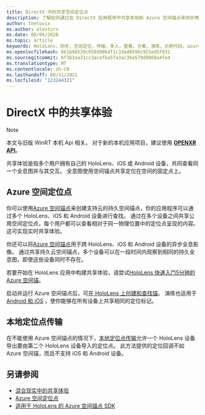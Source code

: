 ```yaml
---
title: DirectX 中的共享空间定位点
description: 了解如何通过在 DirectX 应用程序中共享本地和 Azure 空间锚点来同步两个 HoloLens 设备。
author: thetuvix
ms.author: alexturn
ms.date: 08/04/2020
ms.topic: article
keywords: HoloLens，同步，空间定位，传输，多人，查看，方案，演练，示例代码，azure，azure 空间锚，ASA
ms.openlocfilehash: 6b1b98539c05849064f1c33ed859bc925ed5fd31
ms.sourcegitcommit: 6f3b3aa31cc3acefba5fa3ac3ba579d9868a4fe4
ms.translationtype: MT
ms.contentlocale: zh-CN
ms.lasthandoff: 08/31/2021
ms.locfileid: "123244321"
---
```

<!--Unity Note: No Unity specific content in this article. -->
# <a name="shared-experiences-in-directx"></a>DirectX 中的共享体验

> [!NOTE]
> 本文与旧版 WinRT 本机 Api 相关。  对于新的本机应用项目，建议使用 **[OPENXR API](../native/openxr-getting-started.md)**。

共享体验是指多个用户拥有自己的 HoloLens、iOS 或 Android 设备，共同查看同一个全息图并与其交互。 全息图使用空间锚点共享定位在空间的固定点上。

## <a name="azure-spatial-anchors"></a>Azure 空间定位点

你可以使用<a href="/azure/spatial-anchors/overview" target="_blank">Azure 空间锚点</a>来创建支持云的持久空间锚点，你的应用程序可以通过多个 HoloLens、iOS 和 Android 设备进行查找。  通过在多个设备之间共享公用空间定位点，每个用户都可以查看相对于同一物理位置中的定位点呈现的内容。  这可实现实时共享体验。

你还可以将<a href="/azure/spatial-anchors/overview" target="_blank">Azure 空间锚点</a>用于跨 HoloLens、iOS 和 Android 设备的异步全息影像。  通过共享持久云空间锚点，多个设备可以在一段时间内观察到相同的持久全息图，即使这些设备同时不存在。

若要开始在 HoloLens 应用中构建共享体验，请尝试<a href="/azure/spatial-anchors/quickstarts/get-started-hololens" target="_blank">HoloLens 快速入门5分钟的 Azure 空间锚</a>。

启动并运行 Azure 空间锚点后，可<a href="/azure/spatial-anchors/concepts/create-locate-anchors-cpp-winrt" target="_blank">在 HoloLens 上创建和查找锚</a>。  演练也适用于 <a href="/azure/spatial-anchors/create-locate-anchors-overview" target="_blank">Android 和 iOS</a> ，使你能够在所有设备上共享相同的定位标记。

## <a name="local-anchor-transfers"></a>本地定位点传输

在不能使用 Azure 空间锚点的情况下，[本地定位点传输](../../out-of-scope/local-anchor-transfers-in-directx.md)允许一个 HoloLens 设备导出要由第二个 HoloLens 设备导入的定位点。  此方法提供的定位回调不如 Azure 空间锚，而且不支持 iOS 和 Android 设备。

## <a name="see-also"></a>另请参阅

* [混合现实中的共享体验](shared-experiences-in-mixed-reality.md)
* <a href="/azure/spatial-anchors" target="_blank">Azure 空间定位点</a>
* <a href="/cpp/api/spatial-anchors/winrt/" target="_blank">适用于 HoloLens 的 Azure 空间锚点 SDK</a>